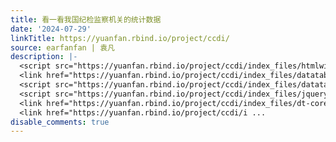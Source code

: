 ```yaml
---
title: 看一看我国纪检监察机关的统计数据
date: '2024-07-29'
linkTitle: https://yuanfan.rbind.io/project/ccdi/
source: earfanfan | 袁凡
description: |-
  <script src="https://yuanfan.rbind.io/project/ccdi/index_files/htmlwidgets/htmlwidgets.js"></script>
  <link href="https://yuanfan.rbind.io/project/ccdi/index_files/datatables-css/datatables-crosstalk.css" rel="stylesheet" />
  <script src="https://yuanfan.rbind.io/project/ccdi/index_files/datatables-binding/datatables.js"></script>
  <script src="https://yuanfan.rbind.io/project/ccdi/index_files/jquery/jquery-3.6.0.min.js"></script>
  <link href="https://yuanfan.rbind.io/project/ccdi/index_files/dt-core/css/jquery.dataTables.min.css" rel="stylesheet" />
  <link href="https://yuanfan.rbind.io/project/ccdi/i ...
disable_comments: true
---
```

<script src="https://yuanfan.rbind.io/project/ccdi/index_files/htmlwidgets/htmlwidgets.js"></script>
<link href="https://yuanfan.rbind.io/project/ccdi/index_files/datatables-css/datatables-crosstalk.css" rel="stylesheet" />
<script src="https://yuanfan.rbind.io/project/ccdi/index_files/datatables-binding/datatables.js"></script>
<script src="https://yuanfan.rbind.io/project/ccdi/index_files/jquery/jquery-3.6.0.min.js"></script>
<link href="https://yuanfan.rbind.io/project/ccdi/index_files/dt-core/css/jquery.dataTables.min.css" rel="stylesheet" />
<link href="https://yuanfan.rbind.io/project/ccdi/i ...